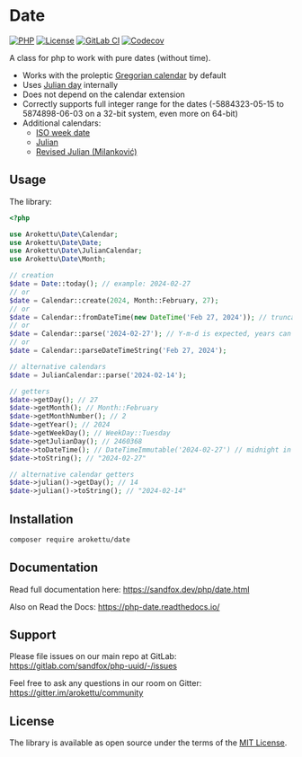 # Date

[![PHP]][Packagist Link]
[![License]][License Link]
[![GitLab CI]][GitLab CI Link]
[![Codecov]][Codecov Link]

[PHP]: https://img.shields.io/packagist/php-v/arokettu/date.svg?style=flat-square
[License]: https://img.shields.io/packagist/l/arokettu/date.svg?style=flat-square
[GitLab CI]: https://img.shields.io/gitlab/pipeline/sandfox/php-date/master.svg?style=flat-square
[Codecov]: https://img.shields.io/codecov/c/gl/sandfox/php-date?style=flat-square

[Packagist Link]: https://packagist.org/packages/arokettu/date
[GitLab CI Link]: https://gitlab.com/sandfox/php-date/-/pipelines
[Codecov Link]: https://codecov.io/gl/sandfox/php-date/
[License Link]: LICENSE.md

A class for php to work with pure dates (without time).

* Works with the proleptic [Gregorian calendar](https://en.wikipedia.org/wiki/Gregorian_calendar) by default
* Uses [Julian day](https://en.wikipedia.org/wiki/Julian_day) internally
* Does not depend on the calendar extension
* Correctly supports full integer range for the dates
  (-5884323-05-15 to 5874898-06-03 on a 32-bit system, even more on 64-bit)
* Additional calendars:
  * [ISO week date](https://en.wikipedia.org/wiki/ISO_week_date)
  * [Julian](https://en.wikipedia.org/wiki/Julian_calendar)
  * [Revised Julian (Milanković)](https://en.wikipedia.org/wiki/Revised_Julian_calendar)

## Usage

The library:

```php
<?php

use Arokettu\Date\Calendar;
use Arokettu\Date\Date;
use Arokettu\Date\JulianCalendar;
use Arokettu\Date\Month;

// creation
$date = Date::today(); // example: 2024-02-27
// or
$date = Calendar::create(2024, Month::February, 27);
// or
$date = Calendar::fromDateTime(new DateTime('Feb 27, 2024')); // truncates time
// or
$date = Calendar::parse('2024-02-27'); // Y-m-d is expected, years can be negative
// or
$date = Calendar::parseDateTimeString('Feb 27, 2024');

// alternative calendars
$date = JulianCalendar::parse('2024-02-14');

// getters
$date->getDay(); // 27
$date->getMonth(); // Month::February
$date->getMonthNumber(); // 2
$date->getYear(); // 2024
$date->getWeekDay(); // WeekDay::Tuesday
$date->getJulianDay(); // 2460368
$date->toDateTime(); // DateTimeImmutable('2024-02-27') // midnight in a default timezone
$date->toString(); // "2024-02-27"

// alternative calendar getters
$date->julian()->getDay(); // 14
$date->julian()->toString(); // "2024-02-14"
```

## Installation

```bash
composer require arokettu/date
```

## Documentation

Read full documentation here: <https://sandfox.dev/php/date.html>

Also on Read the Docs: <https://php-date.readthedocs.io/>

## Support

Please file issues on our main repo at GitLab: <https://gitlab.com/sandfox/php-uuid/-/issues>

Feel free to ask any questions in our room on Gitter: <https://gitter.im/arokettu/community>

## License

The library is available as open source under the terms of the [MIT License][License Link].
